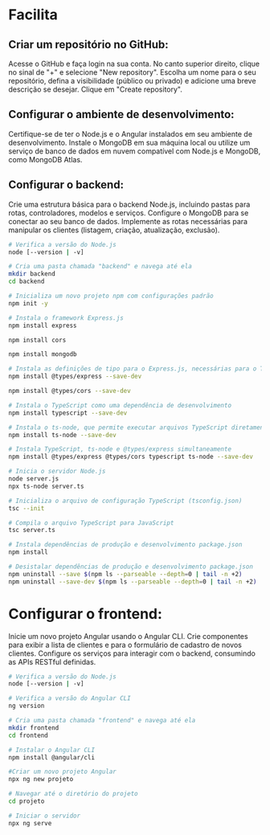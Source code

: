 # Facilita

## Criar um repositório no GitHub:

Acesse o GitHub e faça login na sua conta.
No canto superior direito, clique no sinal de "+" e selecione "New repository".
Escolha um nome para o seu repositório, defina a visibilidade (público ou privado) e adicione uma breve descrição se desejar.
Clique em "Create repository".

## Configurar o ambiente de desenvolvimento:

Certifique-se de ter o Node.js e o Angular instalados em seu ambiente de desenvolvimento.
Instale o MongoDB em sua máquina local ou utilize um serviço de banco de dados em nuvem compatível com Node.js e MongoDB, como MongoDB Atlas.

## Configurar o backend:

Crie uma estrutura básica para o backend Node.js, incluindo pastas para rotas, controladores, modelos e serviços.
Configure o MongoDB para se conectar ao seu banco de dados.
Implemente as rotas necessárias para manipular os clientes (listagem, criação, atualização, exclusão).

``` bash backend
# Verifica a versão do Node.js
node [--version | -v]

# Cria uma pasta chamada "backend" e navega até ela
mkdir backend
cd backend

# Inicializa um novo projeto npm com configurações padrão
npm init -y

# Instala o framework Express.js
npm install express

npm install cors

npm install mongodb

# Instala as definições de tipo para o Express.js, necessárias para o TypeScript
npm install @types/express --save-dev

npm install @types/cors --save-dev

# Instala o TypeScript como uma dependência de desenvolvimento
npm install typescript --save-dev

# Instala o ts-node, que permite executar arquivos TypeScript diretamente
npm install ts-node --save-dev

# Instala TypeScript, ts-node e @types/express simultaneamente
npm install @types/express @types/cors typescript ts-node --save-dev

# Inicia o servidor Node.js
node server.js
npx ts-node server.ts

# Inicializa o arquivo de configuração TypeScript (tsconfig.json)
tsc --init

# Compila o arquivo TypeScript para JavaScript 
tsc server.ts

# Instala dependências de produção e desenvolvimento package.json
npm install

# Desistalar dependências de produção e desenvolvimento package.json
npm uninstall --save $(npm ls --parseable --depth=0 | tail -n +2)
npm uninstall --save-dev $(npm ls --parseable --depth=0 | tail -n +2)
```

# Configurar o frontend:

Inicie um novo projeto Angular usando o Angular CLI.
Crie componentes para exibir a lista de clientes e para o formulário de cadastro de novos clientes.
Configure os serviços para interagir com o backend, consumindo as APIs RESTful definidas.

```bash frontend
# Verifica a versão do Node.js
node [--version | -v]

# Verifica a versão do Angular CLI
ng version

# Cria uma pasta chamada "frontend" e navega até ela
mkdir frontend
cd frontend

# Instalar o Angular CLI
npm install @angular/cli

#Criar um novo projeto Angular
npx ng new projeto

# Navegar até o diretório do projeto
cd projeto

# Iniciar o servidor
npx ng serve
```